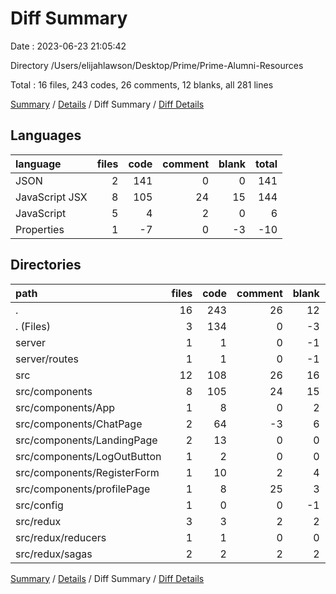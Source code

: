 # Diff Summary

Date : 2023-06-23 21:05:42

Directory /Users/elijahlawson/Desktop/Prime/Prime-Alumni-Resources

Total : 16 files,  243 codes, 26 comments, 12 blanks, all 281 lines

[Summary](results.md) / [Details](details.md) / Diff Summary / [Diff Details](diff-details.md)

## Languages
| language | files | code | comment | blank | total |
| :--- | ---: | ---: | ---: | ---: | ---: |
| JSON | 2 | 141 | 0 | 0 | 141 |
| JavaScript JSX | 8 | 105 | 24 | 15 | 144 |
| JavaScript | 5 | 4 | 2 | 0 | 6 |
| Properties | 1 | -7 | 0 | -3 | -10 |

## Directories
| path | files | code | comment | blank | total |
| :--- | ---: | ---: | ---: | ---: | ---: |
| . | 16 | 243 | 26 | 12 | 281 |
| . (Files) | 3 | 134 | 0 | -3 | 131 |
| server | 1 | 1 | 0 | -1 | 0 |
| server/routes | 1 | 1 | 0 | -1 | 0 |
| src | 12 | 108 | 26 | 16 | 150 |
| src/components | 8 | 105 | 24 | 15 | 144 |
| src/components/App | 1 | 8 | 0 | 2 | 10 |
| src/components/ChatPage | 2 | 64 | -3 | 6 | 67 |
| src/components/LandingPage | 2 | 13 | 0 | 0 | 13 |
| src/components/LogOutButton | 1 | 2 | 0 | 0 | 2 |
| src/components/RegisterForm | 1 | 10 | 2 | 4 | 16 |
| src/components/profilePage | 1 | 8 | 25 | 3 | 36 |
| src/config | 1 | 0 | 0 | -1 | -1 |
| src/redux | 3 | 3 | 2 | 2 | 7 |
| src/redux/reducers | 1 | 1 | 0 | 0 | 1 |
| src/redux/sagas | 2 | 2 | 2 | 2 | 6 |

[Summary](results.md) / [Details](details.md) / Diff Summary / [Diff Details](diff-details.md)